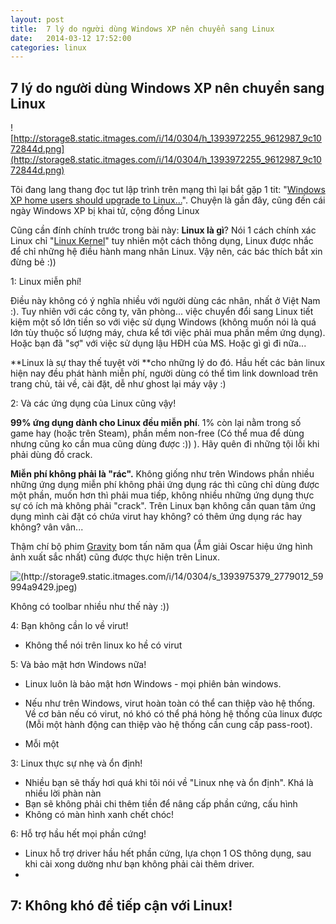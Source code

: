 ```yaml
---
layout: post
title:  7 lý do người dùng Windows XP nên chuyển sang Linux
date:   2014-03-12 17:52:00
categories: linux
---
```


7 lý do người dùng Windows XP nên chuyển sang Linux
---

![http://storage8.static.itmages.com/i/14/0304/h_1393972255_9612987_9c1072844d.png](http://storage8.static.itmages.com/i/14/0304/h_1393972255_9612987_9c1072844d.png)


Tôi đang lang thang đọc tut lập trình trên mạng thì lại bắt gặp 1 tit: "[Windows XP home users should upgrade to Linux...]("http://betanews.com/2014/01/30/windows-xp-home-users-should-upgrade-to-linux-not-windows-8-1/")".
Chuyện là gần đây, cũng đến cái ngày Windows XP bị khai tử, cộng đồng Linux 

Cũng cần đính chính trước trong bài này: **Linux là gì**? 
Nói 1 cách chính xác Linux chỉ "[Linux Kernel]("http://vi.wikipedia.org/wiki/H%E1%BA%A1t_nh%C3%A2n_Linux")" tuy nhiên một cách thông dụng, Linux được nhắc để chỉ những hệ điều hành mang nhân Linux. Vậy nên, các bác thích bắt xin đừng bẻ :))


1: Linux miễn phí!

Điều này không có ý nghĩa nhiều với người dùng các nhân, nhất ở Việt Nam :).
Tuy nhiên với các công ty, văn phòng... việc chuyển đổi sang Linux tiết kiệm một số lớn tiền so với việc sử dụng Windows (không muốn nói là quá lớn tùy thuộc số lượng máy, chưa kể tới việc phải mua phần mềm ứng dụng).
Hoặc bạn đã "sợ" với việc sử dụng lậu HĐH của MS. Hoặc gì gì đi nữa...

**Linux là sự thay thế tuyệt vời **cho những lý do đó. Hầu hết các bản linux hiện nay đều phát hành miễn phí, người dùng có thể tìm link download trên trang chủ, tải về, cài đặt, dễ như ghost lại máy vậy :)

2: Và các ứng dụng của Linux cũng vậy!

**99% ứng dụng dành cho Linux đều miễn phí**. 1% còn lại nằm trong số game hay (hoặc trên Steam), phần mềm non-free (Có thể mua   để dùng nhưng cũng ko cần mua cũng dùng được :)) ). Hãy quên đi những tội lỗi khi phải dùng đồ crack.

**Miễn phí không phải là "rác".** Không giống như trên Windows phần nhiều những ứng dụng miễn phí không phải ứng dụng rác thì   cũng chỉ dùng được một phần, muốn hơn thì phải mua tiếp, không nhiều những ứng dụng thực sự có ích mà không phải "crack".
Trên Linux bạn không cần quan tâm ứng dụng mình cài đặt có chứa virut hay không? có thêm ứng dụng rác hay không? vân vân...

Thậm chí bộ phim [Gravity]("http://blogs.kde.org/2014/02/09/kde-plasma-movies") bom tấn năm qua (Ẵm giải Oscar hiệu ứng hình ảnh xuất sắc nhất) cũng được thực hiện trên Linux.


![(http://storage9.static.itmages.com/i/14/0304/s_1393975379_2779012_59994a9429.jpeg)]("http://storage9.static.itmages.com/i/14/0304/h_1393975379_2779012_59994a9429.jpeg")

Không có toolbar nhiều như thế này :))

4: Bạn không cần lo về virut!
- Không thể nói trên linux ko hề có virut


5: Và bảo mật hơn Windows nữa!
- Linux luôn là bảo mật hơn Windows - mọi phiên bản windows. 

- Nếu như trên Windows, virut hoàn toàn có thể can thiệp vào hệ thống.
 Về cơ bản nếu có virut, nó khó có thể phá hỏng hệ thống của linux được (Mỗi một hành động can thiệp vào hệ thống cần cung cấp pass-root).

- Mỗi một 

3: Linux thực sự nhẹ và ổn định!
- Nhiều bạn sẽ thấy hơi quá khi tôi nói về "Linux nhẹ và ổn định". Khá là nhiều lời phàn nàn 
- Bạn sẽ không phải chi thêm tiền để nâng cấp phần cứng, cấu hình
- Không có màn hình xanh chết chóc!

6: Hỗ trợ hầu hết mọi phần cứng!
- Linux hỗ trợ driver hầu hết phần cứng, lựa chọn 1 OS thông dụng, sau khi cài xong dường như bạn không phải cài thêm driver. 
- 

7: Không khó để tiếp cận với Linux!
-
